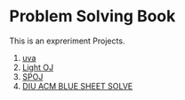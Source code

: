 # Problem Solving Book

This is an expreriment Projects.

1. [uva](src/uva)
2. [Light OJ]()
3. [SPOJ]()
4. [DIU ACM BLUE SHEET SOLVE]()
